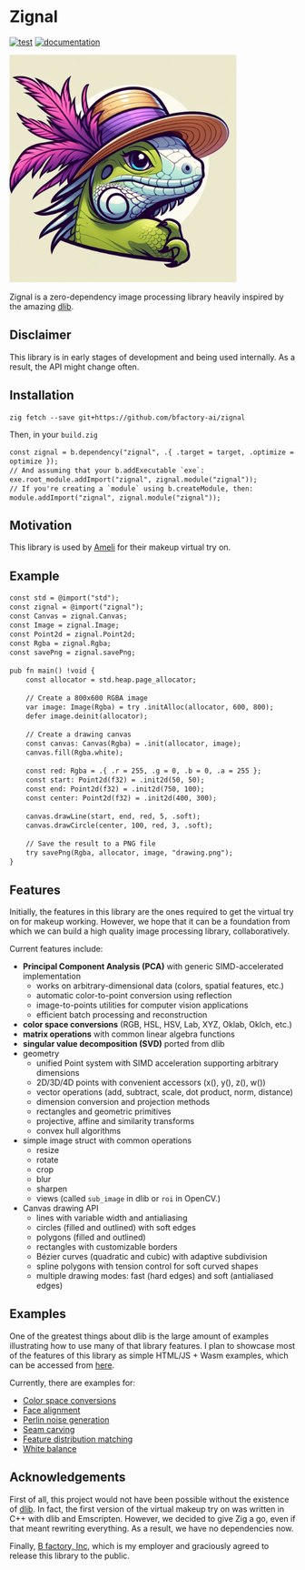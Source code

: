 # Zignal
[![test](https://github.com/bfactory-ai/zignal/actions/workflows/test.yml/badge.svg)](https://github.com/bfactory-ai/zignal/actions/workflows/test.yml)
[![documentation](https://github.com/bfactory-ai/zignal/actions/workflows/documentation.yml/badge.svg)](https://github.com/bfactory-ai/zignal/actions/workflows/documentation.yml)

<img src="https://github.com/bfactory-ai/zignal/blob/master/assets/liza.jpg" width=400>

Zignal is a zero-dependency image processing library heavily inspired by the amazing [dlib](https://dlib.net).

## Disclaimer

This library is in early stages of development and being used internally.
As a result, the API might change often.

## Installation

```console
zig fetch --save git+https://github.com/bfactory-ai/zignal
```

Then, in your `build.zig`
```zig
const zignal = b.dependency("zignal", .{ .target = target, .optimize = optimize });
// And assuming that your b.addExecutable `exe`:
exe.root_module.addImport("zignal", zignal.module("zignal"));
// If you're creating a `module` using b.createModule, then:
module.addImport("zignal", zignal.module("zignal"));
```

## Motivation

This library is used by [Ameli](https://ameli.co.kr/) for their makeup virtual try on.

## Example

```zig
const std = @import("std");
const zignal = @import("zignal");
const Canvas = zignal.Canvas;
const Image = zignal.Image;
const Point2d = zignal.Point2d;
const Rgba = zignal.Rgba;
const savePng = zignal.savePng;

pub fn main() !void {
    const allocator = std.heap.page_allocator;

    // Create a 800x600 RGBA image
    var image: Image(Rgba) = try .initAlloc(allocator, 600, 800);
    defer image.deinit(allocator);

    // Create a drawing canvas
    const canvas: Canvas(Rgba) = .init(allocator, image);
    canvas.fill(Rgba.white);

    const red: Rgba = .{ .r = 255, .g = 0, .b = 0, .a = 255 };
    const start: Point2d(f32) = .init2d(50, 50);
    const end: Point2d(f32) = .init2d(750, 100);
    const center: Point2d(f32) = .init2d(400, 300);

    canvas.drawLine(start, end, red, 5, .soft);
    canvas.drawCircle(center, 100, red, 3, .soft);

    // Save the result to a PNG file
    try savePng(Rgba, allocator, image, "drawing.png");
}
```

## Features

Initially, the features in this library are the ones required to get the virtual try on for makeup working.
However, we hope that it can be a foundation from which we can build a high quality image processing library, collaboratively.

Current features include:

- **Principal Component Analysis (PCA)** with generic SIMD-accelerated implementation
  - works on arbitrary-dimensional data (colors, spatial features, etc.)
  - automatic color-to-point conversion using reflection
  - image-to-points utilities for computer vision applications
  - efficient batch processing and reconstruction
- **color space conversions** (RGB, HSL, HSV, Lab, XYZ, Oklab, Oklch, etc.)
- **matrix operations** with common linear algebra functions
- **singular value decomposition (SVD)** ported from dlib
- geometry
  - unified Point system with SIMD acceleration supporting arbitrary dimensions
  - 2D/3D/4D points with convenient accessors (x(), y(), z(), w())
  - vector operations (add, subtract, scale, dot product, norm, distance)
  - dimension conversion and projection methods
  - rectangles and geometric primitives
  - projective, affine and similarity transforms
  - convex hull algorithms
- simple image struct with common operations
  - resize
  - rotate
  - crop
  - blur
  - sharpen
  - views (called `sub_image` in dlib or `roi` in OpenCV.)
- Canvas drawing API
  - lines with variable width and antialiasing
  - circles (filled and outlined) with soft edges
  - polygons (filled and outlined)
  - rectangles with customizable borders
  - Bézier curves (quadratic and cubic) with adaptive subdivision
  - spline polygons with tension control for soft curved shapes
  - multiple drawing modes: fast (hard edges) and soft (antialiased edges)

## Examples

One of the greatest things about dlib is the large amount of examples illustrating how to use many of that library features.
I plan to showcase most of the features of this library as simple HTML/JS + Wasm examples, which can be accessed from [here](https://bfactory-ai.github.io/zignal/examples/).

Currently, there are examples for:
- [Color space conversions](https://bfactory-ai.github.io/zignal/examples/colorspaces.html)
- [Face alignment](https://bfactory-ai.github.io/zignal/examples/face-alignment.html)
- [Perlin noise generation](https://bfactory-ai.github.io/zignal/examples/perlin-noise.html)
- [Seam carving](https://bfactory-ai.github.io/zignal/examples/seam-carving.html)
- [Feature distribution matching](https://bfactory-ai.github.io/zignal/examples/fdm.html)
- [White balance](https://bfactory-ai.github.io/zignal/examples/white-balance.html)

## Acknowledgements

First of all, this project would not have been possible without the existence of [dlib](http://dlib.net).
In fact, the first version of the virtual makeup try on was written in C++ with dlib and Emscripten.
However, we decided to give Zig a go, even if that meant rewriting everything. As a result, we have no dependencies now.

Finally, [B factory, Inc](https://www.bfactory.ai/), which is my employer and graciously agreed to release this library to the public.
